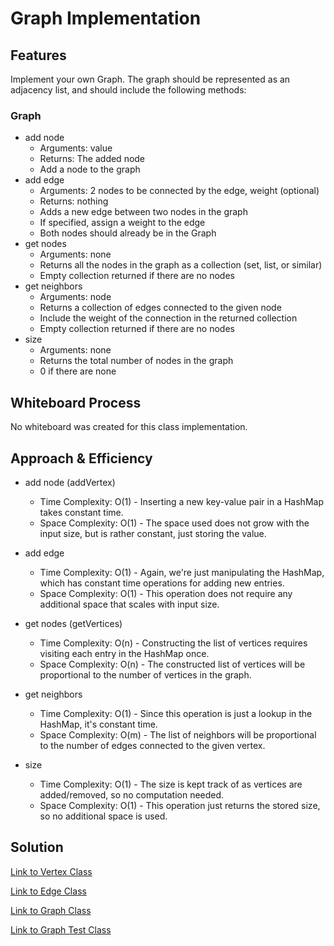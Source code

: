 # Graph Implementation

## Features

Implement your own Graph. The graph should be represented as an adjacency list, and should include the following methods:

### Graph

- add node
  - Arguments: value
  - Returns: The added node
  - Add a node to the graph
- add edge
  - Arguments: 2 nodes to be connected by the edge, weight (optional)
  - Returns: nothing
  - Adds a new edge between two nodes in the graph
  - If specified, assign a weight to the edge
  - Both nodes should already be in the Graph
- get nodes
  - Arguments: none
  - Returns all the nodes in the graph as a collection (set, list, or similar)
  - Empty collection returned if there are no nodes
- get neighbors
  - Arguments: node
  - Returns a collection of edges connected to the given node
  - Include the weight of the connection in the returned collection
  - Empty collection returned if there are no nodes
- size
  - Arguments: none
  - Returns the total number of nodes in the graph
  - 0 if there are none

## Whiteboard Process

No whiteboard was created for this class implementation.

## Approach & Efficiency

- add node (addVertex)
  - Time Complexity: O(1) - Inserting a new key-value pair in a HashMap takes constant time.
  - Space Complexity: O(1) - The space used does not grow with the input size, but is rather constant, just storing the value.

- add edge
  - Time Complexity: O(1) - Again, we're just manipulating the HashMap, which has constant time operations for adding new entries.
  - Space Complexity: O(1) - This operation does not require any additional space that scales with input size.

- get nodes (getVertices)
  - Time Complexity: O(n) - Constructing the list of vertices requires visiting each entry in the HashMap once.
  - Space Complexity: O(n) - The constructed list of vertices will be proportional to the number of vertices in the graph.

- get neighbors
  - Time Complexity: O(1) - Since this operation is just a lookup in the HashMap, it's constant time.
  - Space Complexity: O(m) - The list of neighbors will be proportional to the number of edges connected to the given vertex.

- size
  - Time Complexity: O(1) - The size is kept track of as vertices are added/removed, so no computation needed.
  - Space Complexity: O(1) - This operation just returns the stored size, so no additional space is used.

## Solution

[Link to Vertex Class](lib/src/main/java/datastructures/graph/Vertex.java)

[Link to Edge Class](lib/src/main/java/datastructures/graph/Edge.java)

[Link to Graph Class](lib/src/main/java/datastructures/graph/Graph.java)

[Link to Graph Test Class](lib/src/test/java/datastructures/graph/GraphTest.java)




